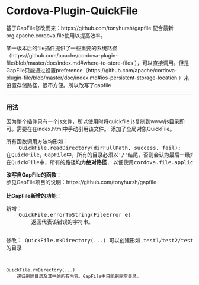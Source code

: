 # Cordova-Plugin-QuickFile
<p>基于GapFile修改而来：https://github.com/tonyhursh/gapfile
配合最新org.apache.cordova.file使用以提高效率。</p>
<p>某一版本后的file插件提供了一些重要的系统路径（https://github.com/apache/cordova-plugin-file/blob/master/doc/index.md#where-to-store-files ），可以直接调用。但是GapFile只能通过设置preference（https://github.com/apache/cordova-plugin-file/blob/master/doc/index.md#ios-persistent-storage-location ）来设置存储路径，很不方便。所以改写了gapfile</p>
<hr>
<h3>用法</h3>
<p>因为整个插件只有一个js文件，所以使用时将quickfile.js复制到www/js目录即可。需要在在index.html中手动引用该文件。
添加了全局对象QuickFile。
<pre>
所有函数调用方法均形如：
    QuickFile.readDirectory(dirFullPath, success, fail);
在QuickFile，GapFile中，所有的目录必须以'/'结尾，否则会认为最后一级为文件。
在QuickFile中，所有的路径均为<b>绝对路径</b>, 以便使用cordova.file.applicationDirectory等属性。形如 file:////var/mobile/Applications/
</pre>
<b>改写自GapFile的函数</b>：<br>参见GapFile项目的说明：https://github.com/tonyhursh/gapfile <br><br>
<b>比GapFile新增的功能</b>：<br>
<pre>
新增：
    QuickFile.errorToString(FileError e)
        返回代表该错误的字符串。
    
    
修改：
    QuickFile.mkDirectory(...)
        可以创建形如 test1/test2/test3/... 的目录
    
    QuickFile.rmDirectory(...)
        递归删除目录及其中的所有内容。GapFile中只能删除空目录。
<pre>
</p>
